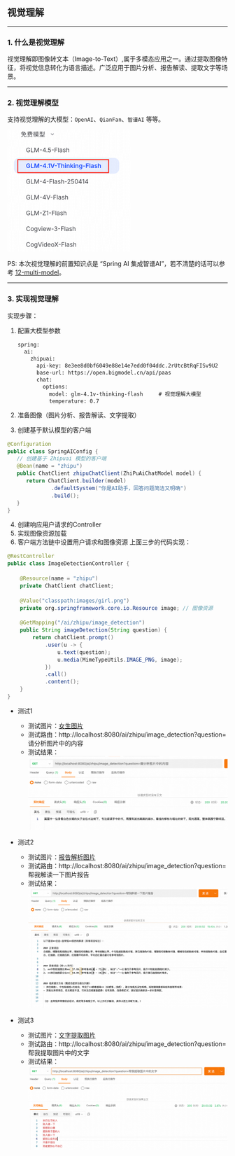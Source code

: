 ## 视觉理解

---

### 1. 什么是视觉理解

视觉理解即图像转文本（Image-to-Text）,属于多模态应用之一。通过提取图像特征，将视觉信息转化为语言描述。广泛应用于图片分析、报告解读、提取文字等场景。

---

### 2. 视觉理解模型

支持视觉理解的大模型：`OpenAI`、`QianFan`、`智谱AI` 等等。

![free-models.png](images/16/free-models.png)

PS: 本次视觉理解的前置知识点是 “Spring AI 集成智谱AI”，若不清楚的话可以参考 [12-multi-model](./12-multi-model.MD)。

---

### 3. 实现视觉理解
实现步骤：

1. 配置大模型参数

    ```
    spring:
      ai:
        zhipuai:
          api-key: 8e3ee8d0bf6049e88e14e7edd0f04ddc.2rUtcBtRqFISv9U2
          base-url: https://open.bigmodel.cn/api/paas
          chat:
            options:
              model: glm-4.1v-thinking-flash     # 视觉理解大模型
              temperature: 0.7
    ```

2. 准备图像（图片分析、报告解读、文字提取）
3. 创建基于默认模型的客户端
```java
@Configuration
public class SpringAIConfig {
   // 创建基于 Zhipuai 模型的客户端
   @Bean(name = "zhipu")
   public ChatClient zhipuChatClient(ZhiPuAiChatModel model) {
      return ChatClient.builder(model)
              .defaultSystem("你是AI助手，回答问题简洁又明确")
              .build();
   }
}
```
4. 创建响应用户请求的Controller
5. 实现图像资源加载
6. 客户端方法链中设置用户请求和图像资源
上面三步的代码实现：

```java
@RestController
public class ImageDetectionController {

    @Resource(name = "zhipu")
    private ChatClient chatClient;

    @Value("classpath:images/girl.png")
    private org.springframework.core.io.Resource image; // 图像资源

    @GetMapping("/ai/zhipu/image_detection")
    public String imageDetection(String question) {
        return chatClient.prompt()
            .user(u -> {
                u.text(question);
                u.media(MimeTypeUtils.IMAGE_PNG, image);
            })
            .call()
            .content();
    }
}
```
* 测试1
  * 测试图片：[女生图片](images/16/girl.png)
  * 测试路由：http://localhost:8080/ai/zhipu/image_detection?question=请分析图片中的内容
  * 测试结果：![女生图片解析结果](images/16/girl-image-result.png)
   
* 测试2
  * 测试图片：[报告解析图片](images/16/report.png)
  * 测试路由：http://localhost:8080/ai/zhipu/image_detection?question=帮我解读一下图片报告
  * 测试结果：![报告解析结果](images/16/report-image-result.png)
* 测试3
  * 测试图片：[文字提取图片](images/16/text.png)
  * 测试路由：http://localhost:8080/ai/zhipu/image_detection?question=帮我提取图片中的文字
  * 测试结果：![文字提取结果](images/16/text-image-result.png)

